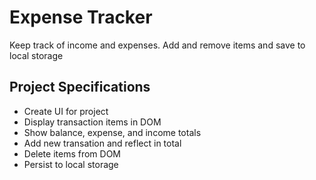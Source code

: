 # Expense Tracker

Keep track of income and expenses. Add and remove items and save to local storage

## Project Specifications

- Create UI for project
- Display transaction items in DOM
- Show balance, expense, and income totals
- Add new transation and reflect in total
- Delete items from DOM
- Persist to local storage
